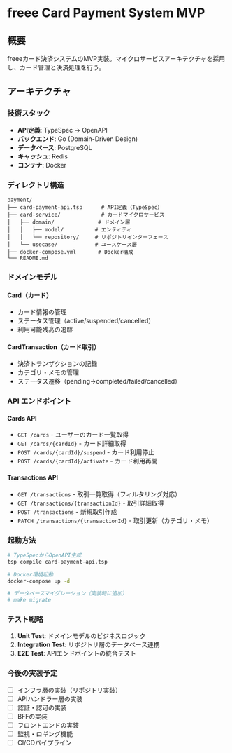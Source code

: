 # freee Card Payment System MVP

## 概要
freeeカード決済システムのMVP実装。マイクロサービスアーキテクチャを採用し、カード管理と決済処理を行う。

## アーキテクチャ

### 技術スタック
- **API定義**: TypeSpec → OpenAPI
- **バックエンド**: Go (Domain-Driven Design)
- **データベース**: PostgreSQL
- **キャッシュ**: Redis
- **コンテナ**: Docker

### ディレクトリ構造
```
payment/
├── card-payment-api.tsp      # API定義（TypeSpec）
├── card-service/             # カードマイクロサービス
│   ├── domain/              # ドメイン層
│   │   ├── model/          # エンティティ
│   │   └── repository/     # リポジトリインターフェース
│   └── usecase/            # ユースケース層
├── docker-compose.yml       # Docker構成
└── README.md
```

### ドメインモデル

#### Card（カード）
- カード情報の管理
- ステータス管理（active/suspended/cancelled）
- 利用可能残高の追跡

#### CardTransaction（カード取引）
- 決済トランザクションの記録
- カテゴリ・メモの管理
- ステータス遷移（pending→completed/failed/cancelled）

### API エンドポイント

#### Cards API
- `GET /cards` - ユーザーのカード一覧取得
- `GET /cards/{cardId}` - カード詳細取得
- `POST /cards/{cardId}/suspend` - カード利用停止
- `POST /cards/{cardId}/activate` - カード利用再開

#### Transactions API
- `GET /transactions` - 取引一覧取得（フィルタリング対応）
- `GET /transactions/{transactionId}` - 取引詳細取得
- `POST /transactions` - 新規取引作成
- `PATCH /transactions/{transactionId}` - 取引更新（カテゴリ・メモ）

### 起動方法

```bash
# TypeSpecからOpenAPI生成
tsp compile card-payment-api.tsp

# Docker環境起動
docker-compose up -d

# データベースマイグレーション（実装時に追加）
# make migrate
```

### テスト戦略

1. **Unit Test**: ドメインモデルのビジネスロジック
2. **Integration Test**: リポジトリ層のデータベース連携
3. **E2E Test**: APIエンドポイントの統合テスト

### 今後の実装予定

- [ ] インフラ層の実装（リポジトリ実装）
- [ ] APIハンドラー層の実装
- [ ] 認証・認可の実装
- [ ] BFFの実装
- [ ] フロントエンドの実装
- [ ] 監視・ロギング機能
- [ ] CI/CDパイプライン